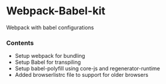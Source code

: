 # Webpack-Babel-kit
Webpack with babel configurations

### Contents
- Setup webpack for bundling
- Setup Babel for transpiling
- Setup babel-polyfill using core-js and regenerator-runtime
- Added browserlistrc file to support for older browsers

